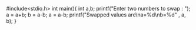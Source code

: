 #include<stdio.h>
int main(){
    int a,b;
    printf("Enter two numbers to swap : ");
    a = a+b;
    b = a-b;
    a = a-b;
    printf("Swapped values are\na=%d\nb=%d" , a, b);
}
